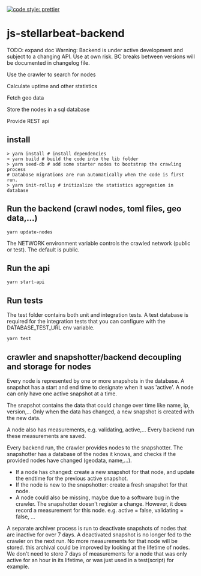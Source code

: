 [![code style: prettier](https://img.shields.io/badge/code_style-prettier-ff69b4.svg?style=flat-square)](https://github.com/prettier/prettier)
# js-stellarbeat-backend
TODO: expand doc
Warning: Backend is under active development and subject to a changing API. Use at own risk. BC breaks between versions will be documented in changelog file.

Use the crawler to search for nodes

Calculate uptime and other statistics

Fetch geo data

Store the nodes in a sql database

Provide REST api


## install

````
> yarn install # install dependencies
> yarn build # build the code into the lib folder
> yarn seed-db # add some starter nodes to bootstrap the crawling process
# Database migrations are run automatically when the code is first run.
> yarn init-rollup # initizalize the statistics aggregation in database
````

## Run the backend (crawl nodes, toml files, geo data,...)

````
yarn update-nodes
````
The NETWORK environment variable controls the crawled network (public or test). The default is public.

## Run the api

````
yarn start-api
````


## Run tests

The test folder contains both unit and integration tests. A test database is required for the integration tests that you can configure with the DATABASE_TEST_URL env variable.

```` yarn test ````

## crawler and snapshotter/backend decoupling and storage for nodes 

Every node is represented by one or more snapshots in the database. A snapshot has a start and end time to designate when it was 'active'. A node can only have one active snapshot at a time.

The snapshot contains the data that could change over time like name, ip, version,... Only when the data has changed, a new snapshot is created with the new data. 

A node also has measurements, e.g. validating, active,... Every backend run these measurements are saved.

Every backend run, the crawler provides nodes to the snapshotter. The snapshotter has a database of the nodes it knows, and checks if the provided nodes have changed (geodata, name,...).
* If a node has changed: create a new snapshot for that node, and update the endtime for the previous active snapshot. 
* If the node is new to the snapshotter: create a fresh snapshot for that node.
* A node could also be missing, maybe due to a software bug in the crawler. The snapshotter doesn't register a change. However, it does record a measurement for this node. e.g. active = false, validating = false, ...

A separate archiver process is run to deactivate snapshots of nodes that are inactive for over 7 days. A deactivated snapshot is no longer fed to the crawler on the next run. No more measurements for that node will be stored. this archival could be improved by looking at the lifetime of nodes. We don't need to store 7 days of measurements for a node that was only active for an hour in its lifetime, or was just used in a test(script) for example. 